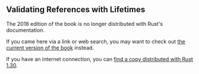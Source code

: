 ## Validating References with Lifetimes

The 2018 edition of the book is no longer distributed with Rust's documentation.

If you came here via a link or web search, you may want to check out [the current
version of the book](../ch10-03-lifetime-syntax.md) instead.

If you have an internet connection, you can [find a copy distributed with
Rust
1.30](https://doc.rust-lang.org/1.30.0/book/2018-edition/ch10-03-lifetime-syntax.html).